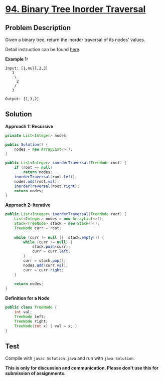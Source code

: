 # [94. Binary Tree Inorder Traversal][title]

## Problem Description

Given a binary tree, return the inorder traversal of its nodes' values.

Detail instruction can be found [here][title].

**Example 1:**

```
Input: [1,null,2,3]
   1
    \
     2
    /
   3

Output: [1,3,2]
```

## Solution

**Approach 1: Recursive**

```java
private List<Integer> nodes;

public Solution() {
    nodes = new ArrayList<>();
}

public List<Integer> inorderTraversal(TreeNode root) {
    if (root == null)
        return nodes;
    inorderTraversal(root.left);
    nodes.add(root.val);
    inorderTraversal(root.right);
    return nodes;
}
```

**Approach 2: Iterative**

```java
public List<Integer> inorderTraversal(TreeNode root) {
    List<Integer> nodes = new ArrayList<>();
    Stack<TreeNode> stack = new Stack<>();
    TreeNode curr = root;
    
    while (curr != null || !stack.empty()) {
        while (curr != null) {
            stack.push(curr);
            curr = curr.left;
        }
        curr = stack.pop();
        nodes.add(curr.val);
        curr = curr.right;
    }
    
    return nodes;
}
```

**Definition for a Node**

```java
public class TreeNode {
    int val;
    TreeNode left;
    TreeNode right;
    TreeNode(int x) { val = x; }
}
```

## Test

Compile with `javac Solution.java` and run with `java Solution`.


**This is only for discussion and communication. Please don't use this for submission of assignments.**

[title]: https://leetcode.com/problems/binary-tree-inorder-traversal/
